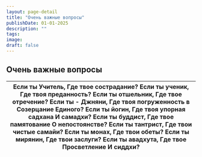```yaml
---
layout: page-detail
title: "Очень важные вопросы"
publishDate: 01-01-2025
description: ""
tags:
image:
draft: false
---
```


## Очень важные вопросы
| Если ты Учитель, Где твое сострадание? Если ты ученик, Где твоя преданность? Если ты отшельник, Где твое отречение? Если ты - Джняни, Где твоя погруженность в  Созерцание Единого?  Если ты йогин, Где твоя упорная садхана  И самадхи? Если ты буддист, Где твое памятование  О непостоянстве?  Если ты тантрист, Где твои чистые самайи? Если ты монах, Где твои обеты? Если ты мирянин, Где твои заслуги? Если ты авадхута, Где твое Просветление  И сиддхи? |
| ---------------------------------------------------------------------------------------------------------------------------------------------------------------------------------------------------------------------------------------------------------------------------------------------------------------------------------------------------------------------------------------------------------------------------------------------------------------- |
  
  
